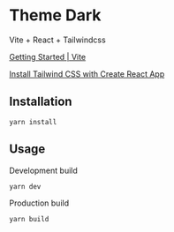 # Theme Dark

Vite + React + Tailwindcss

[Getting Started | Vite](https://vitejs.dev/guide/)

[Install Tailwind CSS with Create React App](https://tailwindcss.com/docs/guides/create-react-app)

## Installation

```
yarn install
```

## Usage
Development build

```bash
yarn dev
```

Production build

```bash
yarn build
```